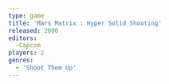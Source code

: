```yaml
---
type: game
title: 'Mars Matrix : Hyper Solid Shooting'
released: 2000
editors: 
  -Capcom
players: 2
genres:
  - 'Shoot Them Up'
---
```

